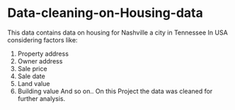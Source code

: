 # Data-cleaning-on-Housing-data

This data contains data on housing for Nashville a city in Tennessee In USA
considering factors like:
1. Property address
2. Owner address
3. Sale price
4. Sale date
5. Land value
6. Building value
And so on..
On this Project the data was cleaned for further analysis.
